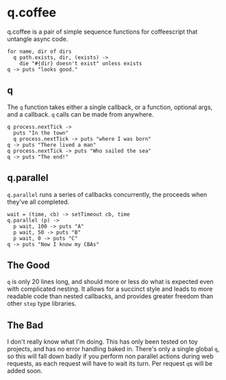 # q.coffee

q.coffee is a pair of simple sequence functions for coffeescript that untangle async code.

    for name, dir of dirs 
      q path.exists, dir, (exists) ->
        die "#{dir} doesn't exist" unless exists
    q -> puts "looks good."

## q

The `q` function takes either a single callback, or a function, optional args, and a callback.  `q` calls can be made from anywhere.

    q process.nextTick ->
      puts "In the town"
      q process.nextTick -> puts "where I was born"
    q -> puts "There lived a man"
    q process.nextTick -> puts "Who sailed the sea"
    q -> puts "The end!"

## q.parallel

`q.parallel` runs a series of callbacks concurrently, the proceeds when they've all completed.

    wait = (time, cb) -> setTimeout cb, time 
    q.parallel (p) ->
      p wait, 100 -> puts "A"
      p wait, 50 -> puts "B"
      p wait, 0 -> puts "C"
    q -> puts "Now I know my CBAs"

## The Good

`q` is only 20 lines long, and should more or less do what is expected even with complicated nesting.  It allows for a succinct style and leads to more readable code than nested callbacks, and provides greater freedom than other `step` type libraries.

## The Bad

I don't really know what I'm doing.  This has only been tested on toy projects, and has no error handling baked in.  There's only a single global `q`, so this will fall down badly if you perform non parallel actions during web requests, as each request will have to wait its turn.  Per request `q`s will be added soon.
